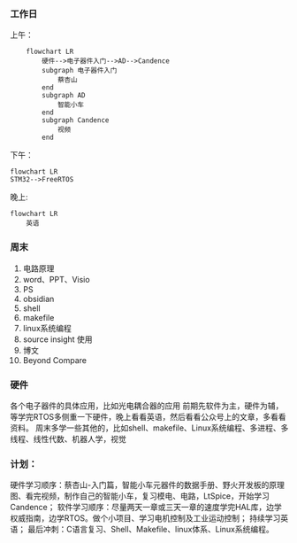### 工作日
上午：
```mermaid
	flowchart LR
		硬件-->电子器件入门-->AD-->Candence
		subgraph 电子器件入门
			蔡杏山
		end
		subgraph AD
			智能小车
		end
		subgraph Candence
			视频
		end
```
下午：
```mermaid
flowchart LR
STM32-->FreeRTOS
```
晚上:
```mermaid
flowchart LR
	英语
```


### 周末
1. 电路原理
2. word、PPT、Visio
3. PS
4. obsidian
5. shell
6. makefile
7. linux系统编程
8. source insight 使用
9. 博文
10. Beyond Compare



### 硬件
各个电子器件的具体应用，比如光电耦合器的应用
前期先软件为主，硬件为辅，等学完RTOS多侧重一下硬件，晚上看看英语，然后看看公众号上的文章，多看看资料。
周末多学一些其他的，比如shell、makefile、Linux系统编程、多进程、多线程、线性代数、机器人学，视觉


### 计划：
硬件学习顺序：蔡杏山-入门篇，智能小车元器件的数据手册、野火开发板的原理图、看完视频，制作自己的智能小车，复习模电、电路，LtSpice，开始学习Candence；
软件学习顺序：尽量两天一章或三天一章的速度学完HAL库，边学权威指南，边学RTOS。做个小项目、学习电机控制及工业运动控制；
持续学习英语；
最后冲刺：C语言复习、Shell、Makefile、linux体系、Linux系统编程。


